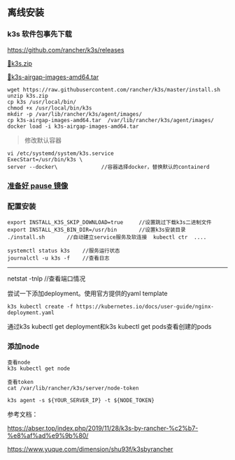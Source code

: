 
## 离线安装

### k3s 软件包事先下载

https://github.com/rancher/k3s/releases

[📎k3s.zip](https://lark-assets-prod-aliyun.oss-cn-hangzhou.aliyuncs.com/yuque/0/2019/zip/176280/1572440584708-204f21e3-4962-4769-b97e-7e9ec873e557.zip?OSSAccessKeyId=LTAIX2KDHwZymFhr&Expires=1590241656&Signature=b2idkfeld4jbVGv34wlv7xTyhmw%3D&response-content-disposition=attachment%3Bfilename*%3DUTF-8%27%27k3s.zip)

[📎k3s-airgap-images-amd64.tar](https://github.com/rancher/k3s/releases/download/v1.17.5%2Bk3s1/k3s-airgap-images-amd64.tar)

```
wget https://raw.githubusercontent.com/rancher/k3s/master/install.sh
unzip k3s.zip 
cp k3s /usr/local/bin/
chmod +x /usr/local/bin/k3s
mkdir -p /var/lib/rancher/k3s/agent/images/
cp k3s-airgap-images-amd64.tar  /var/lib/rancher/k3s/agent/images/
docker load -i k3s-airgap-images-amd64.tar
```
> 修改默认容器
```
vi /etc/systemd/system/k3s.service
ExecStart=/usr/bin/k3s \
server --docker\              //容器选择docker，替换默认的containerd
```

### [准备好 pause 镜像](README.md##pause)

### 配置安装
```
export INSTALL_K3S_SKIP_DOWNLOAD=true     //设置跳过下载k3s二进制文件
export INSTALL_K3S_BIN_DIR=/usr/bin       //设置k3s安装目录
./install.sh       //自动建立service服务及软连接  kubectl ctr  ....

systemctl status k3s    //服务运行状态
journalctl -u k3s -f    //查看日志
```
---

netstat -tnlp //查看端口情况

尝试一下添加deployment。使用官方提供的yaml template
```
k3s kubectl create -f https://kubernetes.io/docs/user-guide/nginx-deployment.yaml
```
通过k3s kubectl get deployment和k3s kubectl get pods查看创建的pods


### 添加node
```
查看node
k3s kubectl get node

查看token
cat /var/lib/rancher/k3s/server/node-token

k3s agent -s ${YOUR_SERVER_IP} -t ${NODE_TOKEN}
```





参考文档：

https://abser.top/index.php/2019/11/28/k3s-by-rancher-%c2%b7-%e8%af%ad%e9%9b%80/

https://www.yuque.com/dimension/shu93f/k3sbyrancher